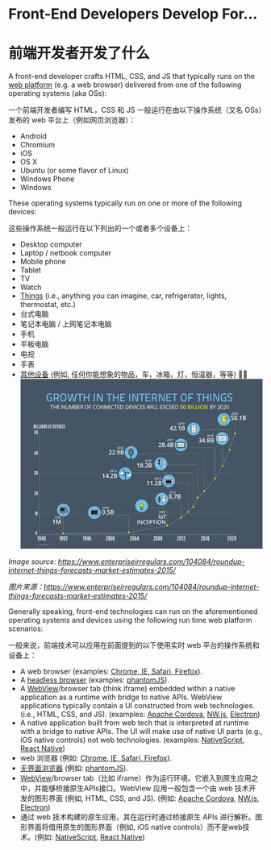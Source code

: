 # Front-End Developers Develop For...
# 前端开发者开发了什么

A front-end developer crafts HTML, CSS, and JS that typically runs on the [web platform](http://tess.oconnor.cx/2009/05/what-the-web-platform-is)
(e.g. a web browser) delivered from one of the following operating systems (aka OSs):

一个前端开发者编写 HTML，CSS 和 JS 一般运行在由以下操作系统（又名 OSs）发布的 web 平台上（例如网页浏览器）：

* Android
* Chromium 
* iOS
* OS X
* Ubuntu (or some flavor of Linux)
* Windows Phone
* Windows

These operating systems typically run on one or more of the following devices:

这些操作系统一般运行在以下列出的一个或者多个设备上：

* Desktop computer
* Laptop / netbook computer
* Mobile phone
* Tablet
* TV
* Watch
* [Things](https://en.wikipedia.org/wiki/Internet_of_things) (i.e., anything you can imagine, car, refrigerator, lights, thermostat, etc.)
* 台式电脑
* 笔记本电脑 / 上网笔记本电脑
* 手机
* 平板电脑
* 电视
* 手表
* [其他设备](https://en.wikipedia.org/wiki/Internet_of_things) (例如, 任何你能想象的物品，车，冰箱，灯，恒温器，等等)

![](../images/growth-iot.jpg "https://www.enterpriseirregulars.com/104084/roundup-internet-things-forecasts-market-estimates-2015/")

<cite>Image source: <a href="https://www.enterpriseirregulars.com/104084/roundup-internet-things-forecasts-market-estimates-2015/">https://www.enterpriseirregulars.com/104084/roundup-internet-things-forecasts-market-estimates-2015/</a></cite>

<cite>图片来源：<a href="https://www.enterpriseirregulars.com/104084/roundup-internet-things-forecasts-market-estimates-2015/">https://www.enterpriseirregulars.com/104084/roundup-internet-things-forecasts-market-estimates-2015/</a></cite>

Generally speaking, front-end technologies can run on the aforementioned operating systems and devices using the following run time web platform scenarios:

一般来说，前端技术可以应用在前面提到的以下使用实时 web 平台的操作系统和设备上：

* A web browser (examples: [Chrome, IE, Safari, Firefox](http://outdatedbrowser.com/en)).
* A [headless browser](https://en.wikipedia.org/wiki/Headless_browser) (examples: [phantomJS](http://phantomjs.org/)).
* A [WebView](http://developer.telerik.com/featured/what-is-a-webview/)/browser tab (think iframe) embedded within a native application as a runtime with bridge to native APIs. WebView applications typically contain a UI constructed from web technologies. (i.e., HTML, CSS, and JS). (examples: [Apache Cordova](https://cordova.apache.org/), [NW.js](http://nwjs.io/), [Electron](http://electron.atom.io/))
* A native application built from web tech that is interpreted at runtime with a bridge to native APIs. The UI will make use of native UI parts (e.g., iOS native controls) not web technologies. (examples: [NativeScript](https://www.nativescript.org/), [React Native](https://facebook.github.io/react-native/))
* web 浏览器 (例如: [Chrome, IE, Safari, Firefox](http://outdatedbrowser.com/en)).
* [无界面浏览器](https://en.wikipedia.org/wiki/Headless_browser) (例如: [phantomJS](http://phantomjs.org/)).
* [WebView](http://developer.telerik.com/featured/what-is-a-webview/)/browser tab（比如 iframe）作为运行环境。它嵌入到原生应用之中，并能够桥接原生APIs接口。WebView 应用一般包含一个由 web 技术开发的图形界面 (例如, HTML, CSS, and JS). (例如: [Apache Cordova](https://cordova.apache.org/), [NW.js](http://nwjs.io/), [Electron](http://electron.atom.io/))
* 通过 web 技术构建的原生应用，其在运行时通过桥接原生 APIs 进行解析。图形界面将借用原生的图形界面（例如, iOS native controls）而不是web技术。(例如: [NativeScript](https://www.nativescript.org/), [React Native](https://facebook.github.io/react-native/))



 






